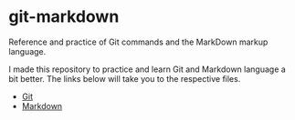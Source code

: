 # git-markdown
Reference and practice of Git commands and the MarkDown markup language. 

I made this repository to practice and learn Git and Markdown language a bit better. The links below will take you to the respective files.

* [Git](https://github.com/PeteFriedrich/git-markdown/blob/main/git.md)
* [Markdown](https://github.com/PeteFriedrich/git-markdown/blob/main/markdown.md)
